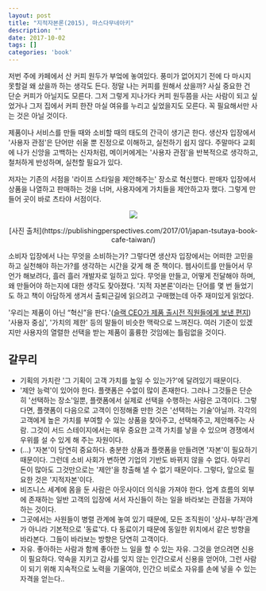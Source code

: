 ```yaml
---
layout: post
title: "지적자본론(2015), 마스다무네아키"
description: ""
date: 2017-10-02
tags: []
categories: 'book'
---
```


저번 주에 카페에서 산 커피 원두가 부엌에 놓여있다. 풍미가 없어지기 전에 다 마시지 못할걸 왜 샀을까 하는 생각도 든다. 정말 나는 커피를 원해서 샀을까? 사실 중요한 건 단순 커피가 아닐지도 모른다. 그저 그렇게 지나가다 커피 원두쯤을 사는 사람이 되고 싶었거나 그저 집에서 커피 한잔 마실 여유를 누리고 싶었을지도 모른다. 꼭 필요해서만 사는 것은 아닐 것이다.

제품이나 서비스를 만들 때와 소비할 때의 태도의 간극이 생기곤 한다. 생산자 입장에서 '사용자 관점'은 단어만 쉬울 뿐 진정으로 이해하고, 실천하기 쉽지 않다. 주말마다 교회에 나가 신앙을 고백하는 신자처럼, 메이커에게는 '사용자 관점'을 반복적으로 생각하고, 철처하게 반성하며, 실천할 필요가 있다.

저자는 기존의 서점을 '라이프 스타일을 제안해주는' 장소로 혁신했다. 판매자 입장에서 상품을 나열하고 판매하는 것을 너머, 사용자에게 가치들을 제안하고자 했다. 그렇게 만들어 곳이 바로 츠타야 서점이다.


<p align="center"><img src="https://holdonnn.github.io/assets/img/book/tsutaya.jpg
"></p>
<p align="center">[사진 출처](https://publishingperspectives.com/2017/01/japan-tsutaya-book-cafe-taiwan/)</p>


소비자 입장에서 나는 무엇을 소비하는가? 그렇다면 생산자 입장에서는 어떠한 고민을 하고 실천해야 하는가?를  생각하는 시간을 갖게 해 준 책이다. 웹사이트를 만들어서 무언가 해보려다, 흘러 흘러 개발자로 일하고 있다. 무엇을 만들고, 어떻게 전달해야 하며, 왜 만들어야 하는지에 대한 생각도 잦아졌다. '지적 자본론'이라는 단어를 몇 번 들었기도 하고 책이 아담하게 생겨서 출퇴근길에 읽으려고 구매했는데 아주 재미있게 읽었다.

'우리는 제품이 아닌 “혁신”을 판다.'([슬랙 CEO가 제품 출시전 직원들에게 보낸 편지](https://someto.wordpress.com/2015/04/02/slack-ceo%EA%B0%80-%EC%A0%9C%ED%92%88-%EC%B6%9C%EC%8B%9C%EC%A0%84-%EC%A7%81%EC%9B%90%EB%93%A4%EC%97%90%EA%B2%8C-%EB%B3%B4%EB%82%B8-%ED%8E%B8%EC%A7%80/)) '사용자 중심', '가치의 제한' 등의 말들이 비슷한 맥락으로 느껴진다. 여러 기준이 있겠지만 사용자의 열렬한 선택을 받는 제품이 훌륭한 것임에는 틀림없을 것이다.


## 갈무리

- 기획의 가치란 '그 기획이 고객 가치를 높일 수 있는가?'에 달려있기 때문이다. 
- '제안 능력'이 있어야 한다. 플랫폼은 수없이 많이 존재한다. 그러나 그것들은 단순히 '선택하는 장소'일뿐, 플랫폼에서 실제로 선택을 수행하는 사람은 고객이다. 그렇다면, 플랫폼이 다음으로 고객이 인정해줄 만한 것은 '선택하는 기술'아닐까. 각각의 고객에게 높은 가치를 부여할 수 있는 상품을 찾아주고, 선택해주고, 제안해주는 사람. 그것이 서드 스테이지에서는 매우 중요한 고객 가치를 낳을 수 있으며 경쟁에서 우위를 설 수 있게 해 주는 자원이다. 
- (...) '자본'이 당연히 중요하다. 충분한 상품과 플랫폼을 만들려면 '자본'이 필요하기 때문이다. 그런데 소비 사회가 변하면 기업의 기반도 바뀌지 않을 수 없다. 아무리 돈이 많아도 그것만으로는 '제안'을 창출해 낼 수 없기 때문이다. 그렇다, 앞으로 필요한 것은 '지적자본'이다. 
- 비즈니스 세계에 몸을 둔 사람은 아웃사이더 의식을 가져야 한다. 업계 흐름의 외부에 존재하는 일반 고객의 입장에 서서 자신들이 하는 일을 바라보는 관점을 가져야 하는 것이다. 
- 그곳에서는 사원들이 병렬 관계에 놓여 있기 때문에, 모든 조직원이 '상사-부하'관계가 아니라 기본적으로 '동료'다. 다 동료이기 때문에 동일한 위치에서 같은 방향을 바라본다. 그들이 바라보는 방향은 당연히 고객이다. 
- 자유. 좋아하는 사람과 함께 좋아한 느 일을 할 수 있는 자유. 그것을 얻으려면 신용이 필요하다. 약속을 지키고 감사를 잊지 않는 인간으로서 신용을 얻어야, 그런 사람이 되기 위해 지속적으로 노력을 기울여야, 인간으 비로소 자유를 손에 넣을 수 있는 자격을 얻는다..
